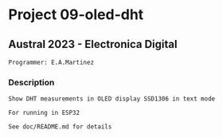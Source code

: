# Project 09-oled-dht

##  Austral 2023 - Electronica Digital
    
    Programmer: E.A.Martinez

### Description

    Show DHT measurements in OLED display SSD1306 in text mode

    For running in ESP32

    See doc/README.md for details


